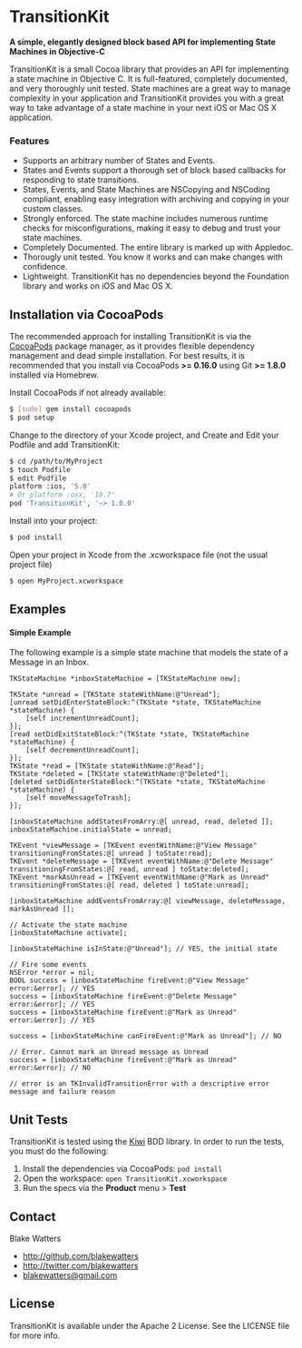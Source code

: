 TransitionKit
=============

**A simple, elegantly designed block based API for implementing State Machines in Objective-C**

TransitionKit is a small Cocoa library that provides an API for implementing a state machine in Objective C. It is full-featured, completely documented, and very thoroughly unit tested. State machines are a great way to manage complexity in your application and TransitionKit provides you with a great way to take advantage of a state machine in your next iOS or Mac OS X application.

### Features

* Supports an arbitrary number of States and Events.
* States and Events support a thorough set of block based callbacks for responding to state transitions.
* States, Events, and State Machines are NSCopying and NSCoding compliant, enabling easy integration with archiving and copying in your custom classes.
* Strongly enforced. The state machine includes numerous runtime checks for misconfigurations, making it easy to debug and trust your state machines.
* Completely Documented. The entire library is marked up with Appledoc.
* Thorougly unit tested. You know it works and can make changes with confidence.
* Lightweight. TransitionKit has no dependencies beyond the Foundation library and works on iOS and Mac OS X.

## Installation via CocoaPods

The recommended approach for installing TransitionKit is via the [CocoaPods](http://cocoapods.org/) package manager, as it provides flexible dependency management and dead simple installation. For best results, it is recommended that you install via CocoaPods **>= 0.16.0** using Git **>= 1.8.0** installed via Homebrew.

Install CocoaPods if not already available:

``` bash
$ [sudo] gem install cocoapods
$ pod setup
```

Change to the directory of your Xcode project, and Create and Edit your Podfile and add TransitionKit:

``` bash
$ cd /path/to/MyProject
$ touch Podfile
$ edit Podfile
platform :ios, '5.0' 
# Or platform :osx, '10.7'
pod 'TransitionKit', '~> 1.0.0'
```

Install into your project:

``` bash
$ pod install
```

Open your project in Xcode from the .xcworkspace file (not the usual project file)

``` bash
$ open MyProject.xcworkspace
```

## Examples

#### Simple Example

The following example is a simple state machine that models the state of a Message in an Inbox.

```objc
TKStateMachine *inboxStateMachine = [TKStateMachine new];

TKState *unread = [TKState stateWithName:@"Unread"];
[unread setDidEnterStateBlock:^(TKState *state, TKStateMachine *stateMachine) {
    [self incrementUnreadCount];
}];
[read setDidExitStateBlock:^(TKState *state, TKStateMachine *stateMachine) {
    [self decrementUnreadCount];
}];
TKState *read = [TKState stateWithName:@"Read"];
TKState *deleted = [TKState stateWithName:@"Deleted"];
[deleted setDidEnterStateBlock:^(TKState *state, TKStateMachine *stateMachine) {
    [self moveMessageToTrash];
}];

[inboxStateMachine addStatesFromArry:@[ unread, read, deleted ]];
inboxStateMachine.initialState = unread;

TKEvent *viewMessage = [TKEvent eventWithName:@"View Message" transitioningFromStates:@[ unread ] toState:read];
TKEvent *deleteMessage = [TKEvent eventWithName:@"Delete Message" transitioningFromStates:@[ read, unread ] toState:deleted];
TKEvent *markAsUnread = [TKEvent eventWithName:@"Mark as Unread" transitioningFromStates:@[ read, deleted ] toState:unread];

[inboxStateMachine addEventsFromArray:@[ viewMessage, deleteMessage, markAsUnread ]];

// Activate the state machine
[inboxStateMachine activate];

[inboxStateMachine isInState:@"Unread"]; // YES, the initial state

// Fire some events
NSError *error = nil;
BOOL success = [inboxStateMachine fireEvent:@"View Message" error:&error]; // YES
success = [inboxStateMachine fireEvent:@"Delete Message" error:&error]; // YES
success = [inboxStateMachine fireEvent:@"Mark as Unread" error:&error]; // YES

success = [inboxStateMachine canFireEvent:@"Mark as Unread"]; // NO

// Error. Cannot mark an Unread message as Unread
success = [inboxStateMachine fireEvent:@"Mark as Unread" error:&error]; // NO

// error is an TKInvalidTransitionError with a descriptive error message and failure reason
```

## Unit Tests

TransitionKit is tested using the [Kiwi](https://github.com/allending/Kiwi) BDD library. In order to run the tests, you must do the following:

1. Install the dependencies via CocoaPods: `pod install`
1. Open the workspace: `open TransitionKit.xcworkspace`
1. Run the specs via the **Product** menu > **Test**

## Contact

Blake Watters

- http://github.com/blakewatters
- http://twitter.com/blakewatters
- blakewatters@gmail.com

## License

TransitionKit is available under the Apache 2 License. See the LICENSE file for more info.